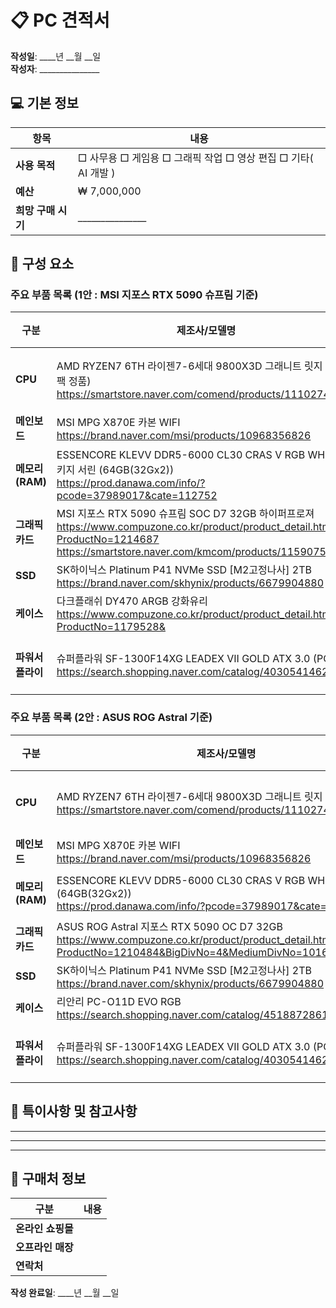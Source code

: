 # 📋 PC 견적서

**작성일**: ____년 __월 __일  
**작성자**: _______________

## 💻 기본 정보

| 항목 | 내용                                         |
|------|--------------------------------------------|
| **사용 목적** | □ 사무용 □ 게임용 □ 그래픽 작업 □ 영상 편집 □ 기타( AI 개발 ) |
| **예산** | ₩ 7,000,000                                |
| **희망 구매 시기** | _______________                            |

## 🔧 구성 요소

### 주요 부품 목록 (1안 : MSI 지포스 RTX 5090 슈프림 기준)

| 구분 | 제조사/모델명                                                                                                                         | 세부 사양 | 가격                          |
|------|---------------------------------------------------------------------------------------------------------------------------------|---------|-----------------------------|
| **CPU** | AMD RYZEN7 6TH 라이젠7-6세대 9800X3D 그래니트 릿지 (멀티팩 정품)<br/>https://smartstore.naver.com/comend/products/11102747023                   | 코어/스레드: <br>클럭 속도: | ₩ 780,000                   |
| **메인보드** | MSI MPG X870E 카본 WIFI<br/>https://brand.naver.com/msi/products/10968356826                                                      | 칩셋: <br>폼팩터: | ₩ 669,000                   |
| **메모리(RAM)** | ESSENCORE KLEVV DDR5-6000 CL30 CRAS V RGB WHITE 패키지 서린 (64GB(32Gx2))<br/>https://prod.danawa.com/info/?pcode=37989017&cate=112752 | 용량: <br>클럭 속도: | ₩ 354,000                   |
| **그래픽카드** | MSI 지포스 RTX 5090 슈프림 SOC D7 32GB 하이퍼프로져<br/>https://www.compuzone.co.kr/product/product_detail.htm?ProductNo=1214687 <br/>https://smartstore.naver.com/kmcom/products/11590756050         | VRAM: | ₩ 4,699,000<br/>₩ 5,350,000 |
| **SSD** | SK하이닉스 Platinum P41 NVMe SSD [M2고정나사] 2TB <br/>https://brand.naver.com/skhynix/products/6679904880                              | 용량: 2tb | ₩  221,620                  |
| **케이스** | 다크플래쉬 DY470 ARGB 강화유리 <br/>https://www.compuzone.co.kr/product/product_detail.htm?ProductNo=1179528&    | 폼팩터: | ₩ 127,000                   |
| **파워서플라이** | 슈퍼플라워 SF-1300F14XG LEADEX VII GOLD ATX 3.0 (PCIE5) <br/> https://search.shopping.naver.com/catalog/40305414629                  | 출력(W): 1300w <br>80PLUS 인증: | ₩ 265,500                   |

### 주요 부품 목록 (2안 : ASUS ROG Astral 기준)

| 구분 | 제조사/모델명                                                                                                                                                      | 세부 사양 | 가격          |
|------|--------------------------------------------------------------------------------------------------------------------------------------------------------------|---------|-------------|
| **CPU** | AMD RYZEN7 6TH 라이젠7-6세대 9800X3D 그래니트 릿지 (멀티팩 정품)<br/>https://smartstore.naver.com/comend/products/11102747023                                                | 코어/스레드: <br>클럭 속도: | ₩ 780,000   |
| **메인보드** | MSI MPG X870E 카본 WIFI<br/>https://brand.naver.com/msi/products/10968356826                                                                                   | 칩셋: <br>폼팩터: | ₩ 669,000   |
| **메모리(RAM)** | ESSENCORE KLEVV DDR5-6000 CL30 CRAS V RGB WHITE 패키지 서린 (64GB(32Gx2))<br/>https://prod.danawa.com/info/?pcode=37989017&cate=112752                            | 용량: <br>클럭 속도: | ₩ 354,000   |
| **그래픽카드** | ASUS ROG Astral 지포스 RTX 5090 OC D7 32GB <br/>https://www.compuzone.co.kr/product/product_detail.htm?ProductNo=1210484&BigDivNo=4&MediumDivNo=1016&DivNo=2043 | VRAM: | ₩ 5,899,000 |
| **SSD** | SK하이닉스 Platinum P41 NVMe SSD [M2고정나사] 2TB <br/>https://brand.naver.com/skhynix/products/6679904880                                                           | 용량: 2tb | ₩  221,620  |
| **케이스** | 리안리 PC-O11D EVO RGB <br/>https://search.shopping.naver.com/catalog/45188728619                                                                               | 폼팩터: | ₩ 280,000   |
| **파워서플라이** | 슈퍼플라워 SF-1300F14XG LEADEX VII GOLD ATX 3.0 (PCIE5) <br/> https://search.shopping.naver.com/catalog/40305414629                                               | 출력(W): 1300w <br>80PLUS 인증: | ₩ 265,500   |

## 📝 특이사항 및 참고사항
_____________________________________________________________
_____________________________________________________________
_____________________________________________________________

## 🛒 구매처 정보

| 구분 | 내용 |
|------|------|
| **온라인 쇼핑몰** | |
| **오프라인 매장** | |
| **연락처** | |

**작성 완료일**: ____년 __월 __일
